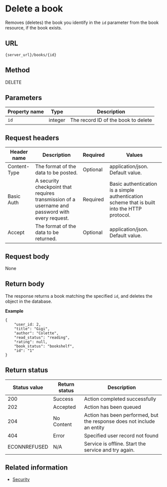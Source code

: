 # Delete a book

Removes (deletes) the book you identify in the `id` parameter from the book resource, if the book exists.

## URL

```shell
{server_url}/books/{id}
```

## Method

DELETE

## Parameters

| Property name  | Type    | Description                         |
| -------------- | ------- | ----------------------------------- |
| `id`      | integer | The record ID of the book to delete |

## Request headers

| Header name | Description | Required | Values |
| -------------- | ------ | ------------ |------------ |
| Content-Type | The format of the data to be posted. | Optional | application/json. Default value. |
| Basic Auth | A security checkpoint that requires transmission of a username and password with every request. | Required | Basic authentication is a simple authentication scheme that is built into the HTTP protocol. |
| Accept | The format of the data to be returned. | Optional | application/json. Default value. |

## Request body
None

## Return body

The response returns a book matching the specified `id`, and deletes the object in the database.


**Example**

```
{
    "user_id: 2,
    "title": "Gigi",
    "author": "Colette",
    "read_status": "reading",
    "rating": null,
    "book_status": "bookshelf",
    "id": "1"
}
```

## Return status

| Status value | Return status | Description |
| ------------- | ----------- | ----------- |
| 200 | Success | Action completed successfully |
| 202 | Accepted| Action has been queued |
| 204 | No Content| Action has been performed, but the response does not include an entity |
| 404 | Error | Specified user record not found |
|  ECONNREFUSED | N/A | Service is offline. Start the service and try again. |

## Related information

* [Security](quickstart.md#security)